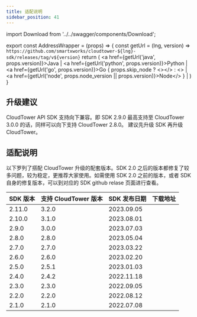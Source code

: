 ```yaml
---
title: 适配说明
sidebar_position: 41
---
```

import Download from '../../swagger/components/Download';

export const AddressWrapper = (props) => {
  const getUrl = (lng, version) => `https://github.com/smartxworks/cloudtower-${lng}-sdk/releases/tag/v${version}`
  return (
    <span>
      <a href={getUrl('java', props.version)}>Java</a> | <a href={getUrl('python', props.version)}>Python</a> |  <a href={getUrl('go', props.version)}>Go </a> {
        props.skip_node ? <></> : <> | <a href={getUrl('node', props.node_version || props.version)}>Node</a></> 
      } | <Download version={props.file_version} />
    </span>
  )
}


## 升级建议
CloudTower API SDK 支持向下兼容。即 SDK 2.9.0 最高支持至 CloudTower 3.0.0 的话，同样可以向下支持 CloudTower 2.8.0。
建议先升级 SDK 再升级 CloudTower。 

## 适配说明
以下罗列了搭配 CloudTower 升级的配套版本。SDK 2.0 之后的版本都修复了较多问题，较为稳定，更推荐大家使用。如需使用 SDK 2.0 之前的版本，或者 SDK 自身的修复版本，可以到对应的 SDK github relase 页面进行查看。

| SDK 版本 | 支持 CloudTower 版本 | SDK 发布日期 | 下载地址 |
| --- | --- | --- | --- |
| 2.11.0 | 3.2.0 | 2023.09.05 | <AddressWrapper version="2.11.0" file_version="3.2.0"/>|
| 2.10.0 | 3.1.0 | 2023.08.01 | <AddressWrapper version="2.10.0" file_version="3.1.0"/>|
| 2.9.0 | 3.0.0 | 2023.07.03 | <AddressWrapper version="2.9.0" file_version="3.0.0"/>|
| 2.8.0 | 2.8.0 | 2023.05.04 | <AddressWrapper version="2.8.0" file_version="2.8.0"/>|
| 2.7.0 | 2.7.0 | 2023.03.22 | <AddressWrapper version="2.7.0" file_version="2.7.0"/>|
| 2.6.0 | 2.6.0 | 2023.02.20 | <AddressWrapper version="2.6.0" file_version="2.6.0"/>|
| 2.5.0 | 2.5.1 | 2023.01.03 | <AddressWrapper version="2.5.0" file_version="2.5.0"/>|
| 2.4.0 | 2.4.2 | 2022.11.18 | <AddressWrapper version="2.4.0" node_version="2.4.1" file_version="2.4.0"/>|
| 2.3.0 | 2.3.0 | 2022.09.05 | <AddressWrapper version="2.3.0" skip_node file_version="2.3.0"/>|
| 2.2.0 | 2.2.0 | 2022.08.12 | <AddressWrapper version="2.2.0" skip_node file_version="2.2.0"/>|
| 2.1.0 | 2.1.0 | 2022.07.08 | <AddressWrapper version="2.1.0" skip_node file_version="2.1.0"/>|

